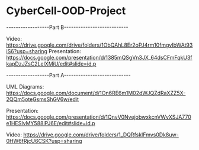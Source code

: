 # CyberCell-OOD-Project

------------------Part B---------------------------

Video: https://drive.google.com/drive/folders/1ObQAhL8Er2oPJ4rm10fmgvIbWAt93iS6?usp=sharing
Presentation: https://docs.google.com/presentation/d/1385mQSgVn3JX_64dsCFmFqkU3fkapDzJZsC2LelXMiU/edit#slide=id.p



------------------Part A----------------------------
 
UML Diagrams: https://docs.google.com/document/d/1On6RE6m1M02dWJQZdRaXZZ5X-2QQm5oteGsmsShGV6w/edit

Presentation: https://docs.google.com/presentation/d/1QnvV0NvejobwxkcnVWvXSJA770e1HESIvMY588lPJ6E/edit#slide=id.p

Video: https://drive.google.com/drive/folders/1_DQRfskIFmvs0Dk8uw-0HW6fRjcU6CSK?usp=sharing


